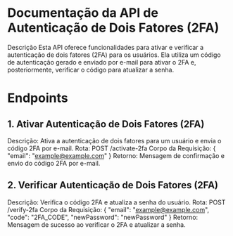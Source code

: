 # Documentação da API de Autenticação de Dois Fatores (2FA)

Descrição
Esta API oferece funcionalidades para ativar e verificar a autenticação de dois fatores (2FA) para os usuários. Ela utiliza um código de autenticação gerado e enviado por e-mail para ativar o 2FA e, posteriormente, verificar o código para atualizar a senha.

# Endpoints

## 1. Ativar Autenticação de Dois Fatores (2FA)
Descrição: Ativa a autenticação de dois fatores para um usuário e envia o código 2FA por e-mail.
Rota: POST /activate-2fa
Corpo da Requisição: { "email": "example@example.com" }
Retorno: Mensagem de confirmação e envio do código 2FA por e-mail.

## 2. Verificar Autenticação de Dois Fatores (2FA)
Descrição: Verifica o código 2FA e atualiza a senha do usuário.
Rota: POST /verify-2fa
Corpo da Requisição: { "email": "example@example.com", "code": "2FA_CODE", "newPassword": "newPassword" }
Retorno: Mensagem de sucesso ao verificar o 2FA e atualizar a senha.